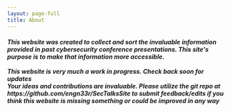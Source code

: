 ```yaml
---
layout: page-full
title: About
---
```

<h5>
This website was created to collect and sort the invaluable information provided in past cybersecurity conference presentations. This site's purpose is to make that information more accessible.
<br><br>
This website is very much a work in progress. Check back soon for updates<br>
Your ideas and contributions are invaluable. Please utilize the git repo at https://github.com/engn33r/SecTalksSite to submit feedback/edits if you think this website is missing something or could be improved in any way
</h5>
